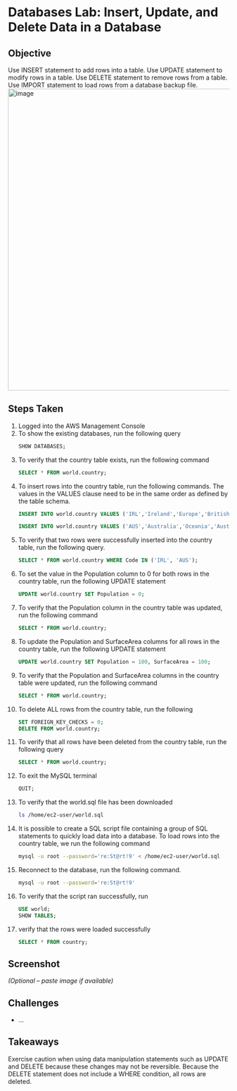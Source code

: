 # Databases Lab: Insert, Update, and Delete Data in a Database

## Objective
Use INSERT statement to add rows into a table. Use UPDATE statement to modify rows in a table. Use DELETE statement to remove rows from a table. Use IMPORT statement to load rows from a database backup file.
<img width="882" height="686" alt="image" src="https://github.com/user-attachments/assets/3428b089-4558-45e0-8563-26304daf2e4b" />

## Steps Taken
1. Logged into the AWS Management Console
2. To show the existing databases, run the following query
      ```sql
      SHOW DATABASES;
      ```
3. To verify that the country table exists, run the following command
      ```sql
      SELECT * FROM world.country;
      ```
4. To insert rows into the country table, run the following commands. The values in the VALUES clause need to be in the same order as defined by the table schema.
      ```sql
      INSERT INTO world.country VALUES ('IRL','Ireland','Europe','British Islands',70273.00,1921,3775100,76.8,75921.00,73132.00,'Ireland/Éire','Republic',1447,'IE');
      
      INSERT INTO world.country VALUES ('AUS','Australia','Oceania','Australia and New Zealand',7741220.00,1901,18886000,79.8,351182.00,392911.00,'Australia','Constitutional Monarchy, Federation',135,'AU');
      ```
5. To verify that two rows were successfully inserted into the country table, run the following query.
      ```sql
      SELECT * FROM world.country WHERE Code IN ('IRL', 'AUS');
      ```
6. To set the value in the Population column to 0 for both rows in the country table, run the following UPDATE statement
      ```sql
      UPDATE world.country SET Population = 0;
      ```
7. To verify that the Population column in the country table was updated, run the following command
      ```sql
      SELECT * FROM world.country;
      ```
8. To update the Population and SurfaceArea columns for all rows in the country table, run the following UPDATE statement
      ```sql
      UPDATE world.country SET Population = 100, SurfaceArea = 100;
      ```
9. To verify that the Population and SurfaceArea columns in the country table were updated, run the following command
      ```sql
      SELECT * FROM world.country;
      ```
10. To delete ALL rows from the country table, run the following
      ```sql
      SET FOREIGN_KEY_CHECKS = 0;
      DELETE FROM world.country;
      ```
11. To verify that all rows have been deleted from the country table, run the following query
      ```sql
      SELECT * FROM world.country;
      ```
12. To exit the MySQL terminal
      ```sql
      QUIT;
      ```
13. To verify that the world.sql file has been downloaded
      ``` bash
      ls /home/ec2-user/world.sql
      ```
14. It is possible to create a SQL script file containing a group of SQL statements to quickly load data into a database. To load rows into the country table, we run the following command
      ``` bash
      mysql -u root --password='re:St@rt!9' < /home/ec2-user/world.sql
      ```
15.  Reconnect to the database, run the following command.
      ``` bash
      mysql -u root --password='re:St@rt!9'
      ```
16. To verify that the script ran successfully, run
      ```sql
      USE world;
      SHOW TABLES;
      ```
17. verify that the rows were loaded successfully
      ```sql
      SELECT * FROM country;
      ```

## Screenshot
_(Optional – paste image if available)_

## Challenges
- ...


## Takeaways
Exercise caution when using data manipulation statements such as UPDATE and DELETE because these changes may not be reversible. Because the DELETE statement does not include a WHERE condition, all rows are deleted.


